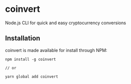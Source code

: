 # coinvert
Node.js CLI for quick and easy cryptocurrency conversions

## Installation
coinvert is made available for install through NPM:

```
npm install -g coinvert

// or

yarn global add coinvert
```
